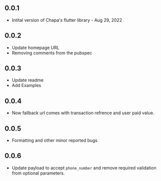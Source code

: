 ## 0.0.1

* Intital version of Chapa's flutter library - Aug 29, 2022

## 0.0.2

* Update homepage URL
* Removing comments from the pubspec

## 0.0.3

* Update readme
* Add Examples
## 0.0.4

* Now fallback url comes with transaction refrence and user paid value.
## 0.0.5 

* Formatting and other minor reported bugs

## 0.0.6 

* Update payload to accept `phone_number` and remove required validation from optional parameters.